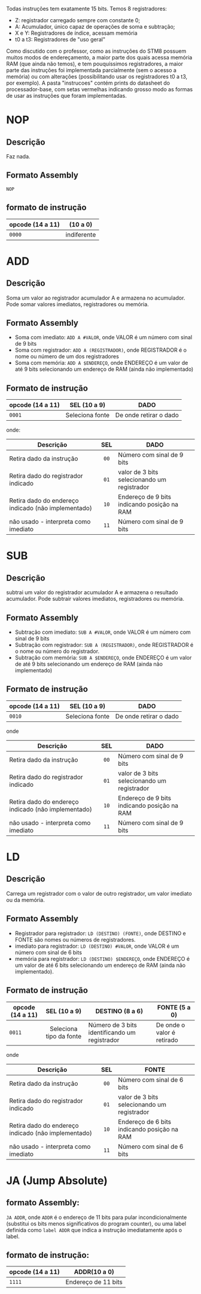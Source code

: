 Todas instruções tem exatamente 15 bits. Temos 8 registradores:
  * Z: registrador carregado sempre com constante 0;
  * A: Acumulador, único capaz de operações de soma e subtração;
  * X e Y: Registradores de índice, acessam memória 
  * t0 a t3: Registradores de "uso geral"

Como discutido com o professor, como as instruções do STM8 possuem muitos modos de endereçamento, a maior parte dos quais acessa memória RAM (que ainda não temos), e tem pouquíssimos registradores, a maior parte das instruções foi implementada parcialmente (sem o acesso a memória) ou com alterações (possibilitando usar os registradores t0 a t3, por exemplo). A pasta "instrucoes" contém prints do datasheet do processador-base, com setas vermelhas indicando grosso modo as formas de usar as instruções que foram implementadas.

# NOP
## Descrição
  Faz nada.
## Formato Assembly
  `NOP`
## formato de instrução 
| opcode (14 a 11) |       (10 a 0)      |
|------------------|:-------------------:|
| `0000`           | indiferente         |

# ADD
## Descrição
  Soma um valor ao registrador acumulador A e armazena no acumulador. Pode somar valores imediatos, registradores ou memória.
## Formato Assembly
  * Soma com imediato: `ADD A #VALOR`, onde VALOR é um número com sinal de 9 bits
  * Soma com registrador: `ADD A (REGISTRADOR)`, onde REGISTRADOR é o nome ou número de um dos registradores
  * Soma com memória: `ADD A $ENDEREÇO`, onde ENDEREÇO é um valor de até 9 bits selecionando um endereço de RAM (ainda não implementado)
## Formato de instrução
| opcode (14 a 11) |   SEL (10 a 9)  | DADO                   |
|------------------|:---------------:|------------------------|
| `0001`           | Seleciona fonte | De onde retirar o dado |

onde:

| Descrição                                           |  SEL | DADO                                        |
|-----------------------------------------------------|:----:|---------------------------------------------|
| Retira dado da instrução                            | `00` | Número com sinal de 9 bits                  |
| Retira dado do registrador indicado                 | `01` | valor de 3 bits selecionando um registrador |
| Retira dado do endereço indicado (não implementado) | `10` | Endereço de 9 bits indicando posição na RAM |
| não usado - interpreta como imediato                | `11` | Número com sinal de 9 bits                  |

# SUB
## Descrição
  subtrai um valor do registrador acumulador A e armazena o resultado acumulador. Pode subtrair valores imediatos, registradores ou memória.
## Formato Assembly
  * Subtração com imediato: `SUB A #VALOR`, onde VALOR é um número com sinal de 9 bits
  * Subtração com registrador: `SUB A (REGISTRADOR)`, onde REGISTRADOR é o nome ou número do registrador.
  * Subtração com memória: `SUB A $ENDEREÇO`, onde ENDEREÇO é um valor de até 9 bits selecionando um endereço de RAM (ainda não implementado)
## Formato de instrução
| opcode (14 a 11) |   SEL (10 a 9)  | DADO                   |
|------------------|:---------------:|------------------------|
| `0010`           | Seleciona fonte | De onde retirar o dado |

onde

| Descrição                                           |  SEL | DADO                                        |
|-----------------------------------------------------|:----:|---------------------------------------------|
| Retira dado da instrução                            | `00` | Número com sinal de 9 bits                  |
| Retira dado do registrador indicado                 | `01` | valor de 3 bits selecionando um registrador |
| Retira dado do endereço indicado (não implementado) | `10` | Endereço de 9 bits indicando posição na RAM |
| não usado - interpreta como imediato                | `11` | Número com sinal de 9 bits                  |

# LD
## Descrição
  Carrega um registrador com o valor de outro registrador, um valor imediato ou da memória.
## Formato Assembly
  * Registrador para registrador: `LD (DESTINO) (FONTE)`, onde DESTINO e FONTE são nomes ou números de registradores.
  * imediato para registrador: `LD (DESTINO) #VALOR`, onde VALOR é um número com sinal de 6 bits
  * memória para registrador: `LD (DESTINO) $ENDEREÇO`, onde ENDEREÇO é um valor de até 6 bits selecionando um endereço de RAM (ainda não implementado).
## Formato de instrução
| opcode (14 a 11) |       SEL (10 a 9)      | DESTINO (8 a 6)                                | FONTE (5 a 0)              |
|------------------|:-----------------------:|------------------------------------------------|----------------------------|
| `0011`           | Seleciona tipo da fonte | Número de 3 bits identificando um registrador  | De onde o valor é retirado |

onde

| Descrição                                           |  SEL | FONTE                                       |
|-----------------------------------------------------|:----:|---------------------------------------------|
| Retira dado da instrução                            | `00` | Número com sinal de 6 bits                  |
| Retira dado do registrador indicado                 | `01` | valor de 3 bits selecionando um registrador |
| Retira dado do endereço indicado (não implementado) | `10` | Endereço de 6 bits indicando posição na RAM |
| não usado - interpreta como imediato                | `11` | Número com sinal de 6 bits                  |



# JA (Jump Absolute) 
## formato Assembly:
`JA ADDR`, onde `ADDR` é o endereço de 11 bits para pular incondicionalmente (substitui os bits menos significativos do program counter), ou uma label definida como `label ADDR` que indica a instrução imediatamente após o label.
## formato de instrução:
| opcode (14 a 11) |     ADDR(10 a 0)    |
|------------------|:-------------------:|
| `1111`           | Endereço de 11 bits |